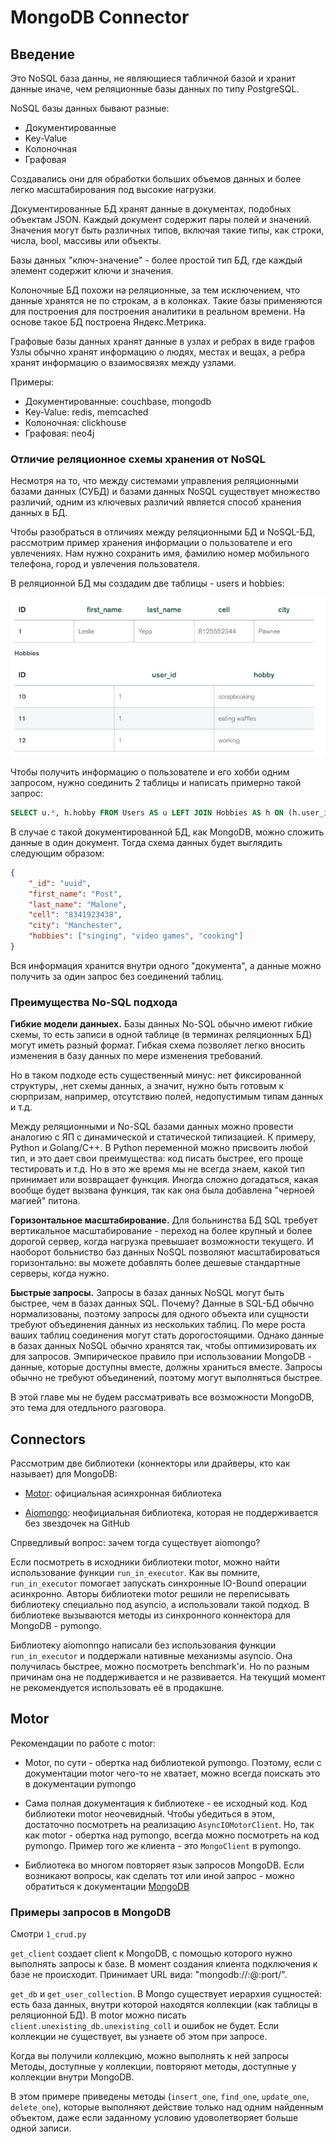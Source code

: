 # MongoDB Connector

## Введение

Это NoSQL база данны, не являющиеся табличной базой и хранит данные иначе, чем реляционные базы данных по типу PostgreSQL.

NoSQL базы данных бывают разные:

-   Документированные
-   Key-Value
-   Колоночная
-   Графовая

Создавались они для обработки больших объемов данных и более легко масштабирования под высокие нагрузки.

Документированные БД хранят данные в документах, подобных объектам JSON. Каждый документ содержит пары полей и значений. Значения могут быть различных типов, включая такие типы, как строки, числа, bool, массивы или объекты.

Базы данных "ключ-значение" - более простой тип БД, где каждый элемент содержит ключи и значения.

Колоночные БД похожи на реляционные, за тем исключением, что данные хранятся не по строкам, а в колонках. Такие базы применяются для построения для построения аналитики в реальном времени. На основе такое БД построена Яндекс.Метрика.

Графовые базы данных хранят данные в узлах и ребрах в виде графов Узлы обычно хранят информацию о людях, местах и вещах, а ребра хранят информацию о взаимосвязях между узлами.

Примеры:

-   Документированные: couchbase, mongodb
-   Key-Value: redis, memcached
-   Колоночная: clickhouse
-   Графовая: neo4j

### Отличие реляционное схемы хранения от NoSQL

Несмотря на то, что между системами управления реляционными базами данных (СУБД) и базами данных NoSQL существует множество различий, одним из ключевых различий является способ хранения данных в БД.

Чтобы разобраться в отличиях между реляционными БД и NoSQL-БД, рассмотрим пример хранения информации о пользователе и его увлечениях. Нам нужно сохранить имя, фамилию номер мобильного телефона, город и увлечения пользователя.

В реляционной БД мы создадим две таблицы - users и hobbies:

![relational_db_tables](/static/relational_db.png)

Чтобы получить информацию о пользователе и его хобби одним запросом, нужно соединить 2 таблицы и написать примерно такой запрос:

```sql
SELECT u.*, h.hobby FROM Users AS u LEFT JOIN Hobbies AS h ON (h.user_id = u.user_id) WHERE u.id = 1
```

В случае с такой документированной БД, как MongoDB, можно сложить данные в один документ. Тогда схема данных будет выглядить следующим образом:

```json
{
    "_id": "uuid",
    "first_name": "Post",
    "last_name": "Malone",
    "cell": "8341923438",
    "city": "Manchester",
    "hobbies": ["singing", "video games", "cooking"]
}
```

Вся информация хранится внутри одного "документа", а данные можно получить за один запрос без соединений таблиц.

### Преимущества No-SQL подхода

<b>Гибкие модели данныех.</b> Базы данных No-SQL обычно имеют гибкие схемы, то есть записи в одной таблице (в терминах реляционных БД) могут иметь разный формат. Гибкая схема позволяет легко вносить изменения в базу данных по мере изменения требований.

Но в таком подходе есть существенный минус: нет фиксированной структуры, ,нет схемы данных, а значит, нужно быть готовым к сюрпризам, например, отсутствию полей, недопустимым типам данных и т.д.

Между реляционными и No-SQL базами данных можно провести аналогию с ЯП с динамической и статической типизацией. К примеру, Python и Golang/C++. В Python переменной можно присвоить любой тип, и это дает свои преимущества: код писать быстрее, его проще тестировать и т.д. Но в это же время мы не всегда знаем, какой тип принимает или возвращает функция. Иногда сложно догадаться, какая вообще будет вызвана функция, так как она была добавлена "черноей магией" питона.

<b>Горизонтальное масштабирование.</b> Для больнинства БД SQL требует вертикальное масштабирование - переход на более крупный и более дорогой сервер, когда нагрузка превышает возможности текущего. И наоборот больниство баз данных NoSQL позволяют масштабироваться горизонтально: вы можете добавлять более дешевые стандартные серверы, когда нужно.

<b>Быстрые запросы.</b> Запросы в базах данных NoSQL могут быть быстрее, чем в базах данных SQL. Почему? Данные в SQL-БД обычно нормализованы, поэтому запросы для одного объекта или сущности требуют объединения данных из нескольких таблиц. По мере роста ваших таблиц соединения могут стать дорогостоящими. Однако данные в базах данных NoSQL обычно хранятся так, чтобы оптимизировать их для запросов. Эмпирическое правило при использовании MongoDB - данные, которые доступны вместе, должны храниться вместе. Запросы обычно не требуют объединений, поэтому могут выполняться быстрее.

В этой главе мы не будем рассматривать все возможности MongoDB, это тема для отедльного разговора.

## Connectors

Рассмотрим две библиотеки (коннекторы или драйверы, кто как называет) для MongoDB:

-   [Motor](https://motor.readthedocs.io/en/stable/index.html): официальная асинхронная библиотека

-   [Aiomongo](https://github.com/sakal/aiomongo): неофициальная библиотека, которая не поддерживается без звездочек на GitHub

Спрведливый вопрос: зачем тогда существует aiomongo?

Если посмотреть в исходники библиотеки motor, можно найти использование функции `run_in_executor`. Как вы помните, `run_in_executor` помогает запускать синхронные IO-Bound операции асинхронно. Авторы библиотеки motor решили не переписывать библиотеку специально под asyncio, а использовали такой подход. В библиотеке вызываются методы из синхронного коннектора для MongoDB - pymongo.

Библиотеку aiomonngo написали без использования функции `run_in_executor` и поддержали нативные механизмы asyncio. Она получилась быстрее, можно посмотреть benchmark'и. Но по разным причинам она не поддерживается и не развивается. На текущий момент не рекомендуется использовать её в продакшне.

## Motor

Рекомендации по работе с motor:

-   Motor, по сути - обертка над библиотекой pymongo. Поэтому, если с документации motor чего-то не хватает, можно всегда поискать это в документации pymongo

-   Сама полная документация к библиотеке - ее исходный код. Код библиотеки motor неочевидный. Чтобы убедиться в этом, достаточно посмотреть на реализацию `AsyncIOMotorClient`. Но, так как motor - обертка над pymongo, всегда можно посмотреть на код pymongo. Пример того же клиента - это `MongoClient` в pymongo.

-   Библиотека во многом повторяет язык запросов MongoDB. Если возникают вопросы, как сделать тот или иной запрос - можно обратиться к документации [MongoDB](https://www.mongodb.com/docs/manual/crud)

### Примеры запросов в MongoDB

Смотри `1_crud.py`

`get_client` создает client к MongoDB, с помощью которого нужно выполнять запросы к базе. В момент создания клиента подключения к базе не происходит. Принимает URL вида: "mongodb://<user>:<pass>@<host>:port/".

`get_db` и `get_user_collection`. В Mongo существует иерархия сущностей: есть база данных, внутри которой находятся коллекции (как таблицы в реляционной БД). В motor можно писать `client.unexisting_db.unexisting_coll` и ошибок не будет. Если коллекции не существует, вы узнаете об этом при запросе.

Когда вы получили коллекцию, можно выполнять к ней запросы Методы, доступные у коллекции, повторяют методы, доступные у коллекции внутри MongoDB.

В этом примере приведены методы (`insert_one`, `find_one`, `update_one`, `delete_one`), которые выполняют действие только над одним найденным объектом, даже если заданному условию удоволетворяет больше одной записи.

